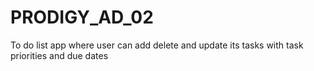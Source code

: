 # PRODIGY_AD_02
To do list app where user can add delete and update its tasks with task priorities and due dates

